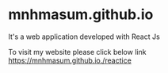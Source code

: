 # mnhmasum.github.io
It's a web application developed with React Js

To visit my website please click below link 
https://mnhmasum.github.io./reactice
